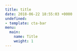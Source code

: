 ```yaml
---
title: title
date: 2018-06-22 18:55:03 +0000
undefined:
- template: cta-bar
menu:
  main:
    name: Title
    weight: 1
---
```

